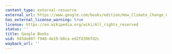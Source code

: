 ```yaml
---
content_type: external-resource
external_url: https://www.google.com/books/edition/How_Climate_Change_Comes_to_Matter/G52iBgAAQBAJ?hl=en&gbpv=1
has_external_license_warning: true
license: https://en.wikipedia.org/wiki/All_rights_reserved
status: ''
title: Google Books
uid: 945de807-f948-4e19-b0ca-ed2fd396fd2c
wayback_url: ''
---
```

